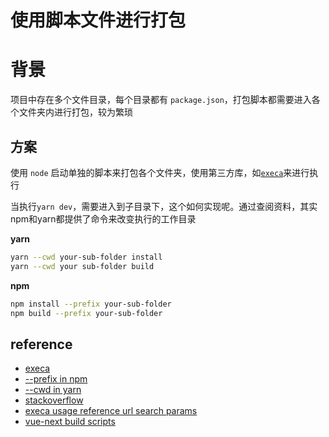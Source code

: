 # 使用脚本文件进行打包

# 背景

项目中存在多个文件目录，每个目录都有 `package.json`，打包脚本都需要进入各个文件夹内进行打包，较为繁琐

## 方案

使用 `node` 启动单独的脚本来打包各个文件夹，使用第三方库，如[`execa`](https://github.com/sindresorhus/execa)来进行执行

当执行`yarn dev`，需要进入到子目录下，这个如何实现呢。通过查阅资料，其实npm和yarn都提供了命令来改变执行的工作目录

**yarn**
```sh
yarn --cwd your-sub-folder install
yarn --cwd your sub-folder build
```

**npm**
```sh
npm install --prefix your-sub-folder
npm build --prefix your-sub-folder
```


## reference

- [execa](https://github.com/sindresorhus/execa)
- [--prefix in npm](https://docs.npmjs.com/cli/v7/using-npm/config#prefix)
- [--cwd in yarn](https://stackoverflow.com/questions/36172442/how-can-i-get-npm-start-at-a-different-directory)
- [stackoverflow](https://stackoverflow.com/questions/32783885/is-it-possible-to-use-npm-to-run-scripts-in-multiple-subfolders)
- [execa usage reference url search params](https://github.com/XinChou16/vue-url-search-params/blob/main/scripts/release.js)
- [vue-next build scripts](https://github.com/vuejs/vue-next/blob/master/scripts/build.js)
